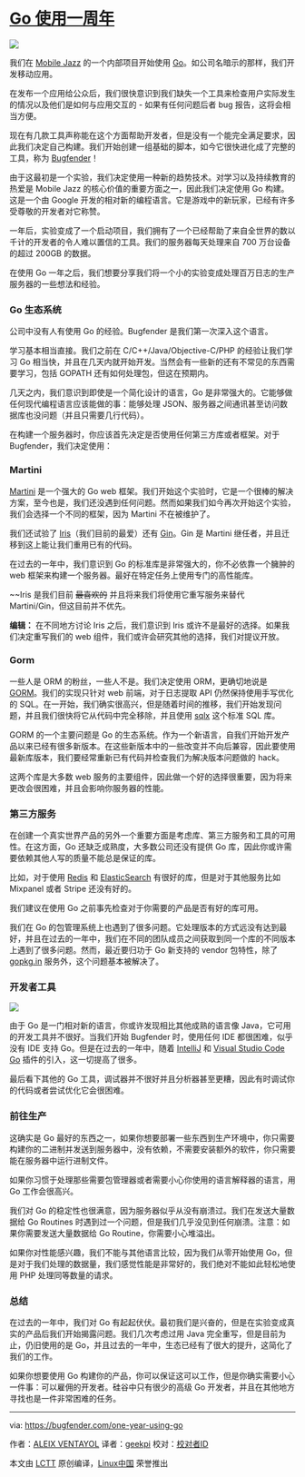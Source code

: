 [Go 使用一周年][18]
============================================================

 ![](https://bugfender.com/wp-content/uploads/2017/03/one-year-using-go-social-1.jpg) 

我们在 [Mobile Jazz][6] 的一个内部项目开始使用 [Go][5]。如公司名暗示的那样，我们开发移动应用。

在发布一个应用给公众后，我们很快意识到我们缺失一个工具来检查用户实际发生的情况以及他们是如何与应用交互的 - 如果有任何问题后者 bug 报告，这将会相当方便。

现在有几款工具声称能在这个方面帮助开发者，但是没有一个能完全满足要求，因此我们决定自己构建。我们开始创建一组基础的脚本，如今它很快进化成了完整的工具，称为 [Bugfender][7]！

由于这最初是一个实验，我们决定使用一种新的趋势技术。对学习以及持续教育的热爱是 Mobile Jazz 的核心价值的重要方面之一，因此我们决定使用 Go 构建。这是一个由 Google 开发的相对新的编程语言。它是游戏中的新玩家，已经有许多受尊敬的开发者对它称赞。

一年后，实验变成了一个启动项目，我们拥有了一个已经帮助了来自全世界的数以千计的开发者的令人难以置信的工具。我们的服务器每天处理来自 700 万台设备的超过 200GB 的数据。

在使用 Go 一年之后，我们想要分享我们将一个小的实验变成处理百万日志的生产服务器的一些想法和经验。

### Go 生态系统

公司中没有人有使用 Go 的经验。Bugfender 是我们第一次深入这个语言。

学习基本相当直接。我们之前在 C/C++/Java/Objective-C/PHP 的经验让我们学习 Go 相当快，并且在几天内就开始开发。当然会有一些新的还有不常见的东西需要学习，包括 GOPATH 还有如何处理包，但这在预期内。

几天之内，我们意识到即使是一个简化设计的语言，Go 是非常强大的。它能够做任何现代编程语言应该能做的事：能够处理 JSON、服务器之间通讯甚至访问数据库也没问题（并且只需要几行代码）。

在构建一个服务器时，你应该首先决定是否使用任何第三方库或者框架。对于 Bugfender，我们决定使用：

### Martini

[Martini][8] 是一个强大的 Go web 框架。我们开始这个实验时，它是一个很棒的解决方案，至今也是，我们还没遇到任何问题。然而如果我们如今再次开始这个实验，我们会选择一个不同的框架，因为 Martini 不在被维护了。

我们还试验了 [Iris][9]（我们目前的最爱）还有 [Gin][10]。Gin 是 Martini 继任者，并且迁移到这上能让我们重用已有的代码。

在过去的一年中，我们意识到 Go 的标准库是非常强大的，你不必依靠一个臃肿的 web 框架来构建一个服务器。最好在特定任务上使用专门的高性能库。

~~Iris 是我们目前 ~~最喜欢的~~ 并且将来我们将使用它重写服务来替代 Martini/Gin，但这目前并不优先。

**编辑：** 在不同地方讨论 Iris 之后，我们意识到 Iris 或许不是最好的选择。如果我们决定重写我们的 web 组件，我们或许会研究其他的选择，我们对提议开放。

### Gorm

一些人是 ORM 的粉丝，一些人不是。我们决定使用 ORM，更确切地说是 [GORM][11]。我们的实现只针对 web 前端，对于日志提取 API 仍然保持使用手写优化的 SQL。在一开始，我们确实很高兴，但是随着时间的推移，我们开始发现问题，并且我们很快将它从代码中完全移除，并且使用 [sqlx][12] 这个标准 SQL 库。

GORM 的一个主要问题是 Go 的生态系统。作为一个新语言，自我们开始开发产品以来已经有很多新版本。在这些新版本中的一些改变并不向后兼容，因此要使用最新库版本，我们要经常重新已有代码并检查我们为解决版本问题做的 hack。

这两个库是大多数 web 服务的主要组件，因此做一个好的选择很重要，因为将来更改会很困难，并且会影响你服务器的性能。

### 第三方服务

在创建一个真实世界产品的另外一个重要方面是考虑库、第三方服务和工具的可用性。在这方面，Go 还缺乏成熟度，大多数公司还没有提供 Go 库，因此你或许需要依赖其他人写的质量不能总是保证的库。

比如，对于使用 [Redis][13] 和 [ElasticSearch][14] 有很好的库，但是对于其他服务比如 Mixpanel 或者 Stripe 还没有好的。

我们建议在使用 Go 之前事先检查对于你需要的产品是否有好的库可用。

我们在 Go 的包管理系统上也遇到了很多问题。它处理版本的方式远没有达到最好，并且在过去的一年中，我们在不同的团队成员之间获取到同一个库的不同版本上遇到了很多问题。然而，最近要归功于 Go 新支持的 vendor 包特性，除了 [gopkg.in][15] 服务外，这个问题基本被解决了。

### 开发者工具

 ![](https://bugfender.com/wp-content/uploads/2017/03/go-ide.jpg) 

由于 Go 是一门相对新的语言，你或许发现相比其他成熟的语言像 Java，它可用的开发工具并不很好。当我们开始 Bugfender 时，使用任何 IDE 都很困难，似乎没有 IDE 支持 Go。但是在过去的一年中，随着 [IntelliJ][16] 和 [Visual Studio Code Go][17] 插件的引入，这一切提高了很多。

最后看下其他的 Go 工具，调试器并不很好并且分析器甚至更糟，因此有时调试你的代码或者尝试优化它会很困难。

### 前往生产

这确实是 Go 最好的东西之一，如果你想要部署一些东西到生产环境中，你只需要构建你的二进制并发送到服务器中，没有依赖，不需要安装额外的软件，你只需要能在服务器中运行进制文件。

如果你习惯于处理那些需要包管理器或者需要小心你使用的语言解释器的语言，用 Go 工作会很高兴。

我们对 Go 的稳定性也很满意，因为服务器似乎从没有崩溃过。我们在发送大量数据给 Go Routines 时遇到过一个问题，但是我们几乎没见到任何崩溃。注意：如果你需要发送大量数据给 Go Routine，你需要小心堆溢出。

如果你对性能感兴趣，我们不能与其他语言比较，因为我们从零开始使用 Go，但是对于我们处理的数据量，我们感觉性能是非常好的，我们绝对不能如此轻松地使用 PHP 处理同等数量的请求。

### 总结

在过去的一年中，我们对 Go 有起起伏伏。最初我们是兴奋的，但是在实验变成真实的产品后我们开始揭露问题。我们几次考虑过用 Java 完全重写，但是目前为止，仍旧使用的是 Go，并且过去的一年中，生态已经有了很大的提升，这简化了我们的工作。

如果你想要使用 Go 构建你的产品，你可以保证这可以工作，但是你确实需要小心一件事：可以雇佣的开发者。硅谷中只有很少的高级 Go 开发者，并且在其他地方寻找也是一件非常困难的任务。

--------------------------------------------------------------------------------

via: https://bugfender.com/one-year-using-go

作者：[ALEIX VENTAYOL][a]
译者：[geekpi](https://github.com/geekpi)
校对：[校对者ID](https://github.com/校对者ID)

本文由 [LCTT](https://github.com/LCTT/TranslateProject) 原创编译，[Linux中国](https://linux.cn/) 荣誉推出

[a]:https://bugfender.com/author/aleixventayol
[1]:https://bugfender.com/#facebook
[2]:https://bugfender.com/#twitter
[3]:https://bugfender.com/#google_plus
[4]:https://www.addtoany.com/share#url=https%3A%2F%2Fbugfender.com%2Fone-year-using-go&title=One%20Year%20Using%20Go
[5]:https://golang.org/
[6]:http://mobilejazz.com/
[7]:https://www.bugfender.com/
[8]:https://github.com/go-martini/martini
[9]:https://github.com/kataras/iris
[10]:https://github.com/gin-gonic/gin
[11]:https://github.com/jinzhu/gorm
[12]:https://github.com/jmoiron/sqlx
[13]:https://github.com/go-redis/redis
[14]:https://github.com/olivere/elastic
[15]:http://labix.org/gopkg.in
[16]:https://plugins.jetbrains.com/plugin/5047-go
[17]:https://github.com/Microsoft/vscode-go
[18]:https://bugfender.com/one-year-using-go
